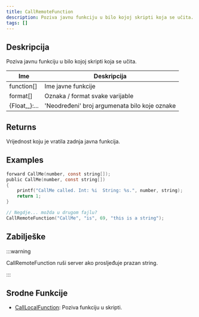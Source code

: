 ```yaml
---
title: CallRemoteFunction
description: Poziva javnu funkciju u bilo kojoj skripti koja se učita.
tags: []
---
```


## Deskripcija

Poziva javnu funkciju u bilo kojoj skripti koja se učita.

| Ime            | Deskripcija                                   |
| -------------- | --------------------------------------------- |
| function[]     | Ime javne funkcije                            |
| format[]       | Oznaka / format svake varijable               |
| {Float,\_}:... | 'Neodređeni' broj argumenata bilo koje oznake |

## Returns

Vrijednost koju je vratila zadnja javna funkcija.

## Examples

```c
forward CallMe(number, const string[]);
public CallMe(number, const string[])
{
    printf("CallMe called. Int: %i  String: %s.", number, string);
    return 1;
}

// Negdje... možda u drugom fajlu?
CallRemoteFunction("CallMe", "is", 69, "this is a string");
```

## Zabilješke

:::warning

CallRemoteFunction ruši server ako prosljeđuje prazan string.

:::

## Srodne Funkcije

- [CallLocalFunction](CallLocalFunction): Poziva funkciju u skripti.
